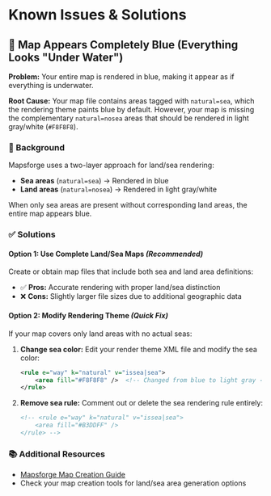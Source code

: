  # Known Issues & Solutions

## 🌊 Map Appears Completely Blue (Everything Looks "Under Water")

**Problem:** Your entire map is rendered in blue, making it appear as if everything is underwater.

**Root Cause:** Your map file contains areas tagged with `natural=sea`, which the rendering theme paints blue by default. However, your map is missing the complementary `natural=nosea` areas that should be rendered in light gray/white (`#F8F8F8`).

### 📖 Background
Mapsforge uses a two-layer approach for land/sea rendering:
- **Sea areas** (`natural=sea`) → Rendered in blue
- **Land areas** (`natural=nosea`) → Rendered in light gray/white

When only sea areas are present without corresponding land areas, the entire map appears blue.

### ✅ Solutions

#### **Option 1: Use Complete Land/Sea Maps** *(Recommended)*
Create or obtain map files that include both sea and land area definitions:
- ✅ **Pros:** Accurate rendering with proper land/sea distinction
- ❌ **Cons:** Slightly larger file sizes due to additional geographic data

#### **Option 2: Modify Rendering Theme** *(Quick Fix)*
If your map covers only land areas with no actual seas:

1. **Change sea color:** Edit your render theme XML file and modify the sea color:
   ```xml
   <rule e="way" k="natural" v="issea|sea">
       <area fill="#F8F8F8" />  <!-- Changed from blue to light gray -->
   </rule>
   ```

2. **Remove sea rule:** Comment out or delete the sea rendering rule entirely:
   ```xml
   <!-- <rule e="way" k="natural" v="issea|sea">
       <area fill="#B3DDFF" />
   </rule> -->
   ```

### 📚 Additional Resources
- [Mapsforge Map Creation Guide](https://github.com/mapsforge/mapsforge/blob/master/docs/MapCreation.md)
- Check your map creation tools for land/sea area generation options 
